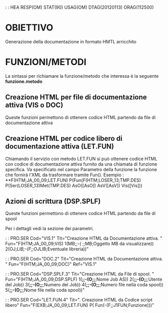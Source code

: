  :  : HEA RESP(OM) STAT(90) USAG(OM) DTAG(20120113) ORAG(112500)
# OBIETTIVO
Generazione della documentazione in formato HMTL arricchito
# FUNZIONI/METODI
La sintassi per richiamare la funzione/metodo che interessa è la seguente **funzione.metodo**
## Creazione HTML per file di documentazione attiva (VIS o DOC)
Queste funzioni permettono di ottenere codice HTML partendo da file di documentazione attiva
## Creazione HTML per codice libero di documentazione attiva (LET.FUN)
Chiamando il servizio con metodo LET.FUN si può ottenere codice HTML con codice di documentazione attiva furnito da una chiamata di funzione specifica.
Va specificato nel campo Parametro della funzione la funzione che fornirà l'XML da trasformare tramite Fun().
Esempio :  **F(HTM;JA_00_09;LET.FUN) P(Fun(F(HTM;LOSER_13;TMP.DES) P(Ser(LOSER_13)Met(TMP.DES) AsO([AsO]) AsV([AsV]) Vis([Vis]))
## Azioni di scrittura (DSP.SPLF)
Queste funzioni permettono di ottenere codice HTML partendo da file di spool

Per i dettagli vedi la sezione dei parametri.

 :  : PRO.SER Cod="VIS.1" Tit="Creazione HTML da Documentazione attiva. " Fun="F(HTM;JA_00_09;VIS) 1(MB;;-( ;;MB;Oggetto MB da visualizzare)) 2(OJ;*LIB;-(F;;OJ*LIB;Eventuale libreria))"

 :  : PRO.SER Cod="DOC.2" Tit="Creazione HTML da Documentazione attiva. " Fun="F(HTM;JA_00_09;DOC)" Ref="VIS.1"

 :  : PRO.SER Cod="DSP.SPLF.3" Tit="Creazione HTML da File di spool. " Fun="F(HTM;JA_00_09;DSP.SPLF) 1(**;;-(O;;**;Nome Job AS)) 2(**;;-(O;;**;Utente del Job)) 3(**;;-(O;;**;Numero del Job)) 4(**;;-(O;;**;Numero file nella coda spool)) 5(**;;-(O;;**;Nome file nella coda spool))"

 :  : PRO.SER Cod="LET.FUN.4" Tit=". Creazione HTML da Codice script libero" Fun="F(EXB;JA_00_09;LET.FUN) P( Fun(-(F;;J1FUN;Funzione)))"

